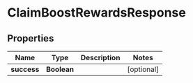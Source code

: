 

# ClaimBoostRewardsResponse


## Properties

| Name | Type | Description | Notes |
|------------ | ------------- | ------------- | -------------|
|**success** | **Boolean** |  |  [optional] |




